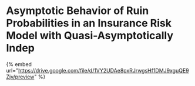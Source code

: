 # Asymptotic Behavior of Ruin Probabilities in an Insurance Risk Model with Quasi-Asymptotically Indep

{% embed url="https://drive.google.com/file/d/1VY2UDAe8pxRJrwgsHf1DMJ9xguQE9Zjv/preview" %}
